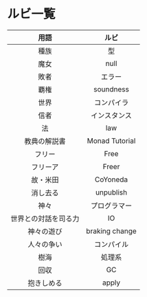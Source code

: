# ルビ一覧

| 用語 | ルビ |
|:----:|:----:|
| 種族 | 型 |
| 魔女 | null |
| 敗者 | エラー |
| 覇権 | soundness |
| 世界 | コンパイラ |
| 信者 | インスタンス |
| 法 | law |
| 教典の解説書 | Monad Tutorial |
| フリー | Free |
| フリーア | Freer |
| 故・米田 | CoYoneda |
| 消し去る | unpublish |
| 神々 | プログラマー |
| 世界との対話を司る力 | IO |
| 神々の遊び | braking change |
| 人々の争い | コンパイル |
| 樹海 | 処理系 |
| 回収 | GC |
| 抱きしめる | apply |

